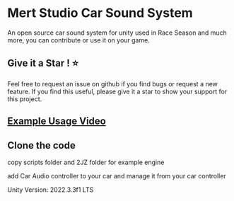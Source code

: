 # Mert Studio Car Sound System
 An open source car sound system for unity used in Race Season and much more, you can contribute or use it on your game.

## Give it a Star ! ⭐

Feel free to request an issue on github if you find bugs or request a new feature. 
If you find this useful, please give it a star to show your support for this project.

## [Example Usage Video](https://www.youtube.com/watch?v=L4Mc18lOeT4&t=79s)

## Clone the code
copy scripts folder and 2JZ folder for example engine

add Car Audio controller to your car and manage it from your car controller

Unity Version: 2022.3.3f1 LTS
